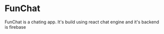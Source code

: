 # FunChat
 FunChat is a chating app. It's build using react chat engine and it's backend is firebase
